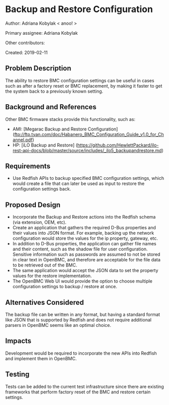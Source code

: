 # Backup and Restore Configuration

Author: Adriana Kobylak < anoo! >

Primary assignee: Adriana Kobylak

Other contributors:

Created: 2019-02-11

## Problem Description
The ability to restore BMC configuration settings can be useful in cases such
as after a factory reset or BMC replacement, by making it faster to get the
system back to a previously known setting.

## Background and References
Other BMC firmware stacks provide this functionality, such as:

- AMI: [Megarac Backup and Restore Configuration]
(ftp://ftp.tyan.com/doc/Habanero_BMC_Configuration_Guide_v1.0_for_Channel.pdf)
- HP: [iLO Backup and Restore]
(https://github.com/HewlettPackard/ilo-rest-api-docs/blob/master/source/includes/_ilo5_backupandrestore.md)

## Requirements
- Use Redfish APIs to backup specified BMC configuration settings, which
would create a file that can later be used as input to restore the
configuration settings back.

## Proposed Design
- Incorporate the Backup and Restore actions into the Redfish schema (via
extension, OEM, etc).
- Create an application that gathers the required D-Bus properties and their
values into JSON format. For example, backing up the network configuration
would store the values for the ip property, gateway, etc.
- In addition to D-Bus properties, the application can gather file names and
their content, such as the shadow file for user configuration. Sensitive
information such as passwords are assumed to not be stored in clear text
in OpenBMC, and therefore are acceptable for the file data to be retrieved
out of the BMC.
- The same application would accept the JSON data to set the property values
for the restore implementation.
- The OpenBMC Web UI would provide the option to choose multiple
configuration settings to backup / restore at once.

## Alternatives Considered
The backup file can be written in any format, but having a standard format
like JSON that is supported by Redfish and does not require additional
parsers in OpenBMC seems like an optimal choice.

## Impacts
Development would be required to incorporate the new APIs into Redfish and
implement them in OpenBMC.

## Testing
Tests can be added to the current test infrastructure since there are
existing frameworks that perform factory reset of the BMC and restore
certain settings.

